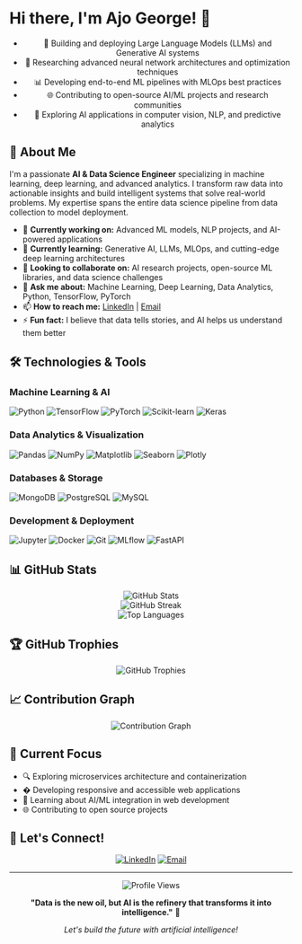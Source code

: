 # Hi there, I'm Ajo George! 👋

<div align="center">

- 🧠 Building and deploying Large Language Models (LLMs) and Generative AI systems
- 🔬 Researching advanced neural network architectures and optimization techniques
- 📊 Developing end-to-end ML pipelines with MLOps best practices
- 🌐 Contributing to open-source AI/ML projects and research communities
- 🚀 Exploring AI applications in computer vision, NLP, and predictive analytics
</div>

## 🚀 About Me

I'm a passionate **AI & Data Science Engineer** specializing in machine learning, deep learning, and advanced analytics. I transform raw data into actionable insights and build intelligent systems that solve real-world problems. My expertise spans the entire data science pipeline from data collection to model deployment.

- 🔭 **Currently working on:** Advanced ML models, NLP projects, and AI-powered applications
- 🌱 **Currently learning:** Generative AI, LLMs, MLOps, and cutting-edge deep learning architectures
- 👯 **Looking to collaborate on:** AI research projects, open-source ML libraries, and data science challenges
- 💬 **Ask me about:** Machine Learning, Deep Learning, Data Analytics, Python, TensorFlow, PyTorch
- 📫 **How to reach me:** [LinkedIn](https://www.linkedin.com/in/ajo-george-10137a223) | [Email](mailto:ajogeorge2003@gmail.com)
- ⚡ **Fun fact:** I believe that data tells stories, and AI helps us understand them better

## 🛠️ Technologies & Tools

### Machine Learning & AI
![Python](https://img.shields.io/badge/-Python-3776AB?style=flat-square&logo=python&logoColor=white)
![TensorFlow](https://img.shields.io/badge/-TensorFlow-FF6F00?style=flat-square&logo=tensorflow&logoColor=white)
![PyTorch](https://img.shields.io/badge/-PyTorch-EE4C2C?style=flat-square&logo=pytorch&logoColor=white)
![Scikit-learn](https://img.shields.io/badge/-Scikit--learn-F7931E?style=flat-square&logo=scikit-learn&logoColor=white)
![Keras](https://img.shields.io/badge/-Keras-D00000?style=flat-square&logo=keras&logoColor=white)

### Data Analytics & Visualization
![Pandas](https://img.shields.io/badge/-Pandas-150458?style=flat-square&logo=pandas&logoColor=white)
![NumPy](https://img.shields.io/badge/-NumPy-013243?style=flat-square&logo=numpy&logoColor=white)
![Matplotlib](https://img.shields.io/badge/-Matplotlib-11557c?style=flat-square&logo=python&logoColor=white)
![Seaborn](https://img.shields.io/badge/-Seaborn-3776AB?style=flat-square&logo=python&logoColor=white)
![Plotly](https://img.shields.io/badge/-Plotly-3F4F75?style=flat-square&logo=plotly&logoColor=white)

### Databases & Storage
![MongoDB](https://img.shields.io/badge/-MongoDB-47A248?style=flat-square&logo=mongodb&logoColor=white)
![PostgreSQL](https://img.shields.io/badge/-PostgreSQL-336791?style=flat-square&logo=postgresql&logoColor=white)
![MySQL](https://img.shields.io/badge/-MySQL-4479A1?style=flat-square&logo=mysql&logoColor=white)

### Development & Deployment
![Jupyter](https://img.shields.io/badge/-Jupyter-F37626?style=flat-square&logo=jupyter&logoColor=white)
![Docker](https://img.shields.io/badge/-Docker-2496ED?style=flat-square&logo=docker&logoColor=white)
![Git](https://img.shields.io/badge/-Git-F05032?style=flat-square&logo=git&logoColor=white)
![MLflow](https://img.shields.io/badge/-MLflow-0194E2?style=flat-square&logo=mlflow&logoColor=white)
![FastAPI](https://img.shields.io/badge/-FastAPI-009688?style=flat-square&logo=fastapi&logoColor=white)

## 📊 GitHub Stats

<div align="center">
  <img src="https://github-readme-stats.vercel.app/api?username=Ajogeorge3345&show_icons=true&theme=radical&hide_border=true&count_private=true" alt="GitHub Stats" />
</div>

<div align="center">
  <img src="https://github-readme-streak-stats.herokuapp.com/?user=Ajogeorge3345&theme=radical&hide_border=true" alt="GitHub Streak" />
</div>

<div align="center">
  <img src="https://github-readme-stats.vercel.app/api/top-langs/?username=Ajogeorge3345&layout=compact&theme=radical&hide_border=true" alt="Top Languages" />
</div>

## 🏆 GitHub Trophies

<div align="center">
  <img src="https://github-profile-trophy.vercel.app/?username=Ajogeorge3345&theme=radical&no-frame=true&no-bg=false&margin-w=4" alt="GitHub Trophies" />
</div>

## 📈 Contribution Graph

<div align="center">
  <img src="https://github-readme-activity-graph.vercel.app/graph?username=Ajogeorge3345&theme=react-dark&bg_color=20232a&hide_border=true" alt="Contribution Graph" />
</div>

## 🎯 Current Focus

- 🔍 Exploring microservices architecture and containerization
- � Developing responsive and accessible web applications
- 🤖 Learning about AI/ML integration in web development
- 🌐 Contributing to open source projects


## 🤝 Let's Connect!

<div align="center">
  
[![LinkedIn](https://img.shields.io/badge/-LinkedIn-0077B5?style=for-the-badge&logo=linkedin&logoColor=white)](https://www.linkedin.com/in/ajo-george-10137a223)
[![Email](https://img.shields.io/badge/-Email-D14836?style=for-the-badge&logo=gmail&logoColor=white)](mailto:ajogeorge2003@gmail.com)


</div>

---

<div align="center">
  <img src="https://komarev.com/ghpvc/?username=Ajogeorge3345&color=blueviolet&style=flat-square&label=Profile+Views" alt="Profile Views" />
</div>

<div align="center">
  
**"Data is the new oil, but AI is the refinery that transforms it into intelligence."** 🧠

*Let's build the future with artificial intelligence!* 

</div>
